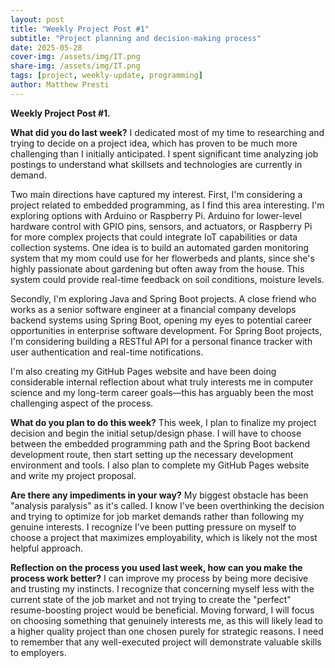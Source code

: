 ```yaml
---
layout: post
title: "Weekly Project Post #1"
subtitle: "Project planning and decision-making process"
date: 2025-05-28
cover-img: /assets/img/IT.png
share-img: /assets/img/IT.png
tags: [project, weekly-update, programming]
author: Matthew Presti
---
```


**Weekly Project Post #1.**

**What did you do last week?** I dedicated most of my time to researching and trying to decide on a project idea, which has proven to be much more challenging than I initially anticipated. I spent significant time analyzing job postings to understand what skillsets and technologies are currently in demand.

Two main directions have captured my interest. First, I'm considering a project related to embedded programming, as I find this area interesting. I'm exploring options with Arduino or Raspberry Pi. Arduino for lower-level hardware control with GPIO pins, sensors, and actuators, or Raspberry Pi for more complex projects that could integrate IoT capabilities or data collection systems. One idea is to build an automated garden monitoring system that my mom could use for her flowerbeds and plants, since she's highly passionate about gardening but often away from the house. This system could provide real-time feedback on soil conditions, moisture levels.

Secondly, I'm exploring Java and Spring Boot projects. A close friend who works as a senior software engineer at a financial company develops backend systems using Spring Boot, opening my eyes to potential career opportunities in enterprise software development. For Spring Boot projects, I'm considering building a RESTful API for a personal finance tracker with user authentication and real-time notifications.

I'm also creating my GitHub Pages website and have been doing considerable internal reflection about what truly interests me in computer science and my long-term career goals—this has arguably been the most challenging aspect of the process.

**What do you plan to do this week?** This week, I plan to finalize my project decision and begin the initial setup/design phase. I will have to choose between the embedded programming path and the Spring Boot backend development route, then start setting up the necessary development environment and tools. I also plan to complete my GitHub Pages website and write my project proposal.

**Are there any impediments in your way?** My biggest obstacle has been "analysis paralysis" as it's called. I know I've been overthinking the decision and trying to optimize for job market demands rather than following my genuine interests. I recognize I've been putting pressure on myself to choose a project that maximizes employability, which is likely not the most helpful approach.

**Reflection on the process you used last week, how can you make the process work better?** I can improve my process by being more decisive and trusting my instincts. I recognize that concerning myself less with the current state of the job market and not trying to create the "perfect" resume-boosting project would be beneficial. Moving forward, I will focus on choosing something that genuinely interests me, as this will likely lead to a higher quality project than one chosen purely for strategic reasons. I need to remember that any well-executed project will demonstrate valuable skills to employers.
